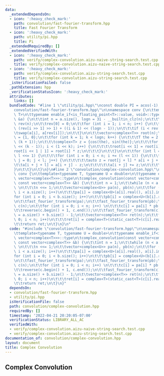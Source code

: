 ```yaml
---
data:
  _extendedDependsOn:
  - icon: ':heavy_check_mark:'
    path: convolution/fast-fourier-transform.hpp
    title: Fast Fourier Transform
  - icon: ':heavy_check_mark:'
    path: utility/pi.hpp
    title: Pi
  _extendedRequiredBy: []
  _extendedVerifiedWith:
  - icon: ':heavy_check_mark:'
    path: verify/complex-convolution.aizu-naive-string-search.test.cpp
    title: verify/complex-convolution.aizu-naive-string-search.test.cpp
  - icon: ':heavy_check_mark:'
    path: verify/complex-convolution.aizu-string-search.test.cpp
    title: verify/complex-convolution.aizu-string-search.test.cpp
  _isVerificationFailed: false
  _pathExtension: hpp
  _verificationStatusIcon: ':heavy_check_mark:'
  attributes:
    links: []
  bundledCode: "#line 1 \"utility/pi.hpp\"\nconst double PI = acos(-1);\n#line 2 \"\
    convolution/fast-fourier-transform.hpp\"\n\nnamespace conv {\n\ttemplate<typename\
    \ T>\n\ttypename enable_if<is_floating_point<T>::value, void>::type\n\tfast_fourier_transform(vector<complex<T>>\
    \ &a) {\n\t\tint n = a.size(), logn = 31 - __builtin_clz(n);\n\t\t\n\t\tvector<int>\
    \ rev(n);\n\t\trev[0] = 0;\n\t\tfor (int i = 1; i < n; i++) {\n\t\t\trev[i] =\
    \ (rev[i >> 1] >> 1) + ((i & 1) << (logn - 1));\n\t\t\tif (i < rev[i])\n\t\t\t\
    \tswap(a[i], a[rev[i]]);\n\t\t}\n\n\t\tvector<complex<T>> root(n);\n\t\troot[1]\
    \ = {1, 0};\n\t\tfor (int k = 1; k < logn; k++) {\n\t\t\tT the = 2 * PI / (1 <<\
    \ (k + 1));\n\t\t\tcomplex<T> z = {cos(the), sin(the)};\n\t\t\tfor (int i = (1\
    \ << (k - 1)); i < (1 << k); i++) {\n\t\t\t\troot[i << 1] = root[i];\n\t\t\t\t\
    root[i << 1 | 1] = root[i] * z;\n\t\t\t}\n\t\t}\n\n\t\tfor (int l = 1; l < n;\
    \ l <<= 1) {\n\t\t\tfor (int i = 0; i < n; i += (l << 1)) {\n\t\t\t\tfor (int\
    \ j = 0; j < l; j++) {\n\t\t\t\t\tauto z = root[j + l] * a[i + j + l];\n\t\t\t\
    \t\ta[i + j + l] = a[i + j] - z;\n\t\t\t\t\ta[i + j] += z;\n\t\t\t\t}\n\t\t\t\
    }\n\t\t}\n\t}\n}\n#line 2 \"convolution/complex-convolution.hpp\"\n\nnamespace\
    \ conv {\n\ttemplate<typename T, typename U = double>\n\ttypename enable_if<is_floating_point<T>::value,\
    \ vector<complex<T>>>::type\n\tcomplex_convolution(const vector<complex<T>> &a,\
    \ const vector<complex<T>> &b) {\n\t\tint n = 1;\n\t\twhile (n < a.size() + b.size())\
    \ \n\t\t\tn <<= 1;\n\t\tvector<complex<U>> pa(n), pb(n);\n\t\tfor (int i = 0;\
    \ i < a.size(); i++)\n\t\t\tpa[i] = complex<U>(a[i].real(), a[i].imag());\n\t\t\
    for (int i = 0; i < b.size(); i++)\n\t\t\tpb[i] = complex<U>(b[i].real(), b[i].imag());\n\
    \n\t\tfast_fourier_transform(pa);\n\t\tfast_fourier_transform(pb);\n\t\tvector<complex<U>>\
    \ c(n);\n\t\tfor (int i = 0; i < n; i++) \n\t\t\tc[i] = pa[i] * pb[i] / static_cast<U>(n);\n\
    \t\treverse(c.begin() + 1, c.end());\n\t\tfast_fourier_transform(c);\n\n\t\tn\
    \ = a.size() + b.size() - 1;\n\t\tvector<complex<T>> ret(n);\n\t\tfor (int i =\
    \ 0; i < n; i++)\n\t\t\tret[i] = complex<T>(static_cast<T>(c[i].real()), static_cast<T>(c[i].imag()));\n\
    \t\treturn ret;\n\t}\n}\n"
  code: "#include \"convolution/fast-fourier-transform.hpp\"\n\nnamespace conv {\n\
    \ttemplate<typename T, typename U = double>\n\ttypename enable_if<is_floating_point<T>::value,\
    \ vector<complex<T>>>::type\n\tcomplex_convolution(const vector<complex<T>> &a,\
    \ const vector<complex<T>> &b) {\n\t\tint n = 1;\n\t\twhile (n < a.size() + b.size())\
    \ \n\t\t\tn <<= 1;\n\t\tvector<complex<U>> pa(n), pb(n);\n\t\tfor (int i = 0;\
    \ i < a.size(); i++)\n\t\t\tpa[i] = complex<U>(a[i].real(), a[i].imag());\n\t\t\
    for (int i = 0; i < b.size(); i++)\n\t\t\tpb[i] = complex<U>(b[i].real(), b[i].imag());\n\
    \n\t\tfast_fourier_transform(pa);\n\t\tfast_fourier_transform(pb);\n\t\tvector<complex<U>>\
    \ c(n);\n\t\tfor (int i = 0; i < n; i++) \n\t\t\tc[i] = pa[i] * pb[i] / static_cast<U>(n);\n\
    \t\treverse(c.begin() + 1, c.end());\n\t\tfast_fourier_transform(c);\n\n\t\tn\
    \ = a.size() + b.size() - 1;\n\t\tvector<complex<T>> ret(n);\n\t\tfor (int i =\
    \ 0; i < n; i++)\n\t\t\tret[i] = complex<T>(static_cast<T>(c[i].real()), static_cast<T>(c[i].imag()));\n\
    \t\treturn ret;\n\t}\n}"
  dependsOn:
  - convolution/fast-fourier-transform.hpp
  - utility/pi.hpp
  isVerificationFile: false
  path: convolution/complex-convolution.hpp
  requiredBy: []
  timestamp: '2022-04-21 20:20:05-07:00'
  verificationStatus: LIBRARY_ALL_AC
  verifiedWith:
  - verify/complex-convolution.aizu-naive-string-search.test.cpp
  - verify/complex-convolution.aizu-string-search.test.cpp
documentation_of: convolution/complex-convolution.hpp
layout: document
title: Complex Convolution
---
```


## Complex Convolution